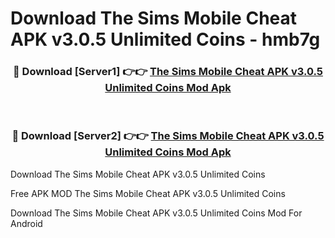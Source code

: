 # Download The Sims Mobile Cheat APK v3.0.5 Unlimited Coins - hmb7g



<div align="center">
<h3>🔴 Download [Server1] 👉👉 <a href="https://momento.my/?title=The_Sims_Mobile_Cheat_APK_v3.0.5_Unlimited_Coins">The Sims Mobile Cheat APK v3.0.5 Unlimited Coins Mod Apk</a></h3><br>

<h3>🔴 Download [Server2] 👉👉 <a href="https://momento.my/?title=The_Sims_Mobile_Cheat_APK_v3.0.5_Unlimited_Coins">The Sims Mobile Cheat APK v3.0.5 Unlimited Coins Mod Apk</a></h3>
</div>



Download The Sims Mobile Cheat APK v3.0.5 Unlimited Coins 

Free APK MOD The Sims Mobile Cheat APK v3.0.5 Unlimited Coins 

Download The Sims Mobile Cheat APK v3.0.5 Unlimited Coins Mod For Android
